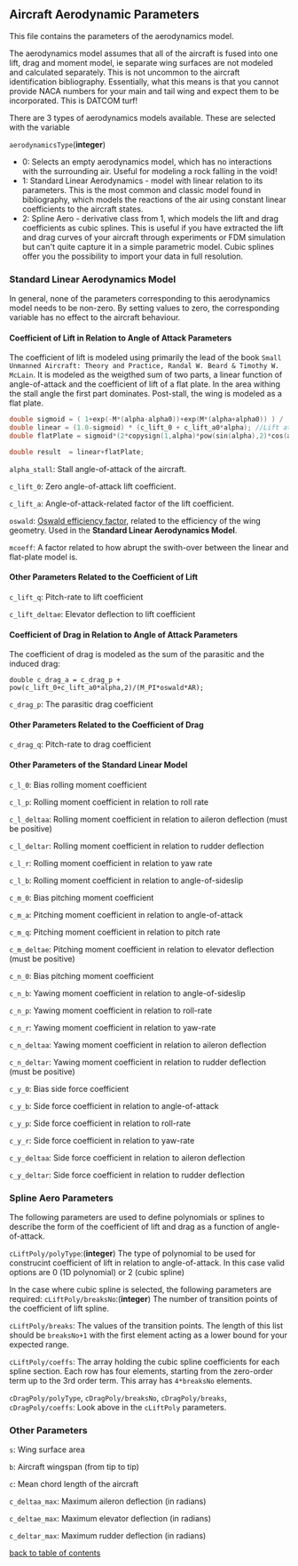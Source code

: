 ## Aircraft Aerodynamic Parameters

This file contains the parameters of the aerodynamics model.

The aerodynamics model assumes that all of the aircraft is fused into one lift, drag and moment model, ie separate wing surfaces are not modeled and calculated separately. This is not uncommon to the aircraft identification bibliography. Essentially, what this means is that you cannot provide NACA numbers for your main and tail wing and expect them to be incorporated. This is DATCOM turf!

There are 3 types of aerodynamics models available. These are selected with the variable

`aerodynamicsType`(**integer**)

- 0: Selects an empty aerodynamics model, which has no interactions with the surrounding air. Useful for modeling a rock falling in the void!
- 1: Standard Linear Aerodynamics - model with linear relation to its parameters. This is the most common and classic model found in bibliography, which models the reactions of the air using constant linear coefficients to the aircraft states.
- 2: Spline Aero - derivative class from 1, which models the lift and drag coefficients as cubic splines. This is useful if you have extracted the lift and drag curves of your aircraft through experiments or FDM simulation but can't quite capture it in a simple parametric model. Cubic splines offer you the possibility to import your data in full resolution.

### Standard Linear Aerodynamics Model
In general, none of the parameters corresponding to this aerodynamics model needs to be non-zero. By setting values to zero, the corresponding variable has no effect to the aircraft behaviour.

#### Coefficient of Lift in Relation to Angle of Attack Parameters
The coefficient of lift is modeled using primarily the lead of the book `Small Unmanned Aircraft: Theory and Practice, Randal W. Beard & Timothy W. McLain`. It is modeled as the weigthed sum of two parts, a linear function of angle-of-attack and the coefficient of lift of a flat plate. In the area withing the stall angle the first part dominates. Post-stall, the wing is modeled as a flat plate.
```C++
double sigmoid = ( 1+exp(-M*(alpha-alpha0))+exp(M*(alpha+alpha0)) ) / (1+exp(-M*(alpha-alpha0))) / (1+exp(M*(alpha+alpha0)));
double linear = (1.0-sigmoid) * (c_lift_0 + c_lift_a0*alpha); //Lift at small AoA
double flatPlate = sigmoid*(2*copysign(1,alpha)*pow(sin(alpha),2)*cos(alpha)); //Lift beyond stall

double result  = linear+flatPlate;
```

`alpha_stall`: Stall angle-of-attack of the aircraft.

`c_lift_0`: Zero angle-of-attack lift coefficient.

`c_lift_a`: Angle-of-attack-related factor of the lift coefficient.

`oswald`: [Oswald efficiency factor](http://en.wikipedia.org/wiki/Oswald_efficiency_number), related to the efficiency of the wing geometry. Used in the **Standard Linear Aerodynamics Model**.

`mcoeff`: A factor related to how abrupt the swith-over between the linear and flat-plate model is.

#### Other Parameters Related to the Coefficient of Lift
`c_lift_q`: Pitch-rate to lift coefficient

`c_lift_deltae`: Elevator deflection to lift coefficient

#### Coefficient of Drag in Relation to Angle of Attack Parameters
The coefficient of drag is modeled as the sum of the parasitic and the induced drag:
```
double c_drag_a = c_drag_p + pow(c_lift_0+c_lift_a0*alpha,2)/(M_PI*oswald*AR);
```

`c_drag_p`: The parasitic drag coefficient

#### Other Parameters Related to the Coefficient of Drag
`c_drag_q`: Pitch-rate to drag coefficient

#### Other Parameters of the Standard Linear Model
`c_l_0`: Bias rolling moment coefficient

`c_l_p`: Rolling moment coefficient in relation to roll rate

`c_l_deltaa`: Rolling moment coefficient in relation to aileron deflection (must be positive)

`c_l_deltar`: Rolling moment coefficient in relation to rudder deflection

`c_l_r`: Rolling moment coefficient in relation to yaw rate

`c_l_b`: Rolling moment coefficient in relation to angle-of-sideslip

`c_m_0`: Bias pitching moment coefficient

`c_m_a`: Pitching moment coefficient in relation to angle-of-attack

`c_m_q`: Pitching moment coefficient in relation to pitch rate

`c_m_deltae`: Pitching moment coefficient in relation to elevator deflection (must be positive)

`c_n_0`: Bias pitching moment coefficient

`c_n_b`: Yawing moment coefficient in relation to angle-of-sideslip

`c_n_p`: Yawing moment coefficient in relation to roll-rate

`c_n_r`: Yawing moment coefficient in relation to yaw-rate

`c_n_deltaa`: Yawing moment coefficient in relation to aileron deflection

`c_n_deltar`: Yawing moment coefficient in relation to rudder deflection (must be positive)

`c_y_0`: Bias side force coefficient

`c_y_b`: Side force coefficient in relation to angle-of-attack

`c_y_p`: Side force coefficient in relation to roll-rate

`c_y_r`: Side force coefficient in relation to yaw-rate

`c_y_deltaa`: Side force coefficient in relation to aileron deflection

`c_y_deltar`: Side force coefficient in relation to rudder deflection

### Spline Aero Parameters
The following parameters are used to define polynomials or splines to describe the form of the coefficient of lift and drag as a function of angle-of-attack.

`cLiftPoly/polyType`:(**integer**) The type of polynomial to be used for construcint coefficient of lift in relation to angle-of-attack. In this case valid options are 0 (1D polynomial) or 2 (cubic spline)

In the case where cubic spline is selected, the following parameters are required:
`cLiftPoly/breaksNo`:(**integer**) The number of transition points of the coefficient of lift spline.

`cLiftPoly/breaks`: The values of the transition points. The length of this list should be `breaksNo+1` with the first element acting as a lower bound for your expected range.

`cLiftPoly/coeffs`: The array holding the cubic spline coefficients for each spline section. Each row has four elements, starting from the zero-order term up to the 3rd order term. This array has `4*breaksNo` elements.

`cDragPoly/polyType`, `cDragPoly/breaksNo`, `cDragPoly/breaks`, `cDragPoly/coeffs`: Look above in the `cLiftPoly` parameters.

### Other Parameters
`s`: Wing surface area

`b`: Aircraft wingspan (from tip to tip)

`c`: Mean chord length of the aircraft

`c_deltaa_max`: Maximum aileron deflection (in radians)

`c_deltae_max`: Maximum elevator deflection (in radians)

`c_deltar_max`: Maximum rudder deflection (in radians)

[back to table of contents](../../../README.md)

